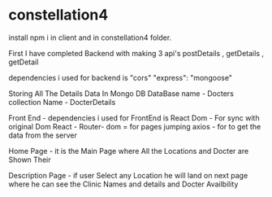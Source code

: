 # constellation4
install npm i in client and  in constellation4  folder.


First I have completed Backend with making 3 api's postDetails , getDetails , getDetail

dependencies i used for backend is 
"cors"
"express": 
"mongoose"

Storing All The Details Data In Mongo DB 
DataBase name - Docters
collection Name - DocterDetails


Front End - 
dependencies i used for FrontEnd is
React Dom - For sync with original Dom
React - Router- dom = for pages jumping
axios - for to get the data from the server

Home Page - it is the Main Page where All the Locations and Docter are Shown Their

Description Page - if user Select any Location he will land on next page where he can see the Clinic Names and details and Docter Availbility